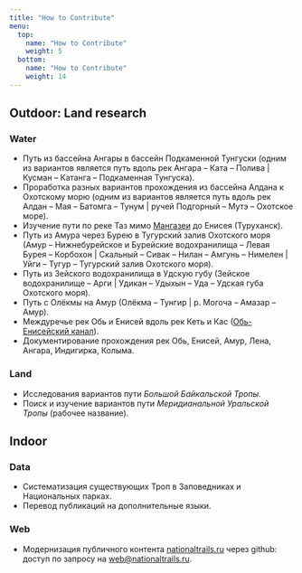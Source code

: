 ```yaml
---
title: "How to Contribute"
menu:
  top:
    name: "How to Contribute"
    weight: 5
  bottom:
    name: "How to Contribute"
    weight: 14
---
```


## Outdoor: Land research
### Water

* Путь из бассейна Ангары в бассейн Подкаменной Тунгуски (одним из вариантов является путь вдоль рек Ангара – Ката – Полива | Кусман – Катанга – Подкаменная Тунгуска).
* Проработка разных вариантов прохождения из бассейна Алдана к Охотскому морю (одним из вариантов является путь вдоль рек Алдан – Мая – Батомга – Тунум | ручей Подгорный – Мутэ – Охотское море).
* Изучение пути по реке Таз мимо [Мангазеи](https://ru.wikipedia.org/wiki/Мангазея) до Енисея (Туруханск).
* Путь из Амура через Бурею в Тугурский залив Охотского моря (Амур – Нижнебурейское и Бурейские водохранилища – Левая Бурея – Корбохон | Скальный – Сивак – Нилан – Амгунь – Нимелен | Уйги – Тугур – Тугурский залив Охотского моря).
* Путь из Зейского водохранилища в Удскую губу (Зейское водохранилище – Арги | Удикан – Удыхын – Уда – Удская губа Охотского моря).
* Путь с Олёкмы на Амур (Олёкма – Тунгир | р. Могоча – Амазар – Амур).
* Междуречье рек Обь и Енисей вдоль рек Кеть и Кас ([Обь-Енисейский канал](https://ru.wikipedia.org/wiki/Обь-Енисейский_канал)).
* Документирование прохождения рек Обь, Енисей, Амур, Лена, Ангара, Индигирка, Колыма.


### Land

* Исследования вариантов пути _Большой Байкальской Тропы_.
* Поиск и изучение вариантов пути _Меридианальной Уральской Тропы_ (рабочее название).



## Indoor

### Data

* Систематизация существующих Троп в Заповедниках и Национальных парках.
* Перевод публикаций на дополнительные языки.


### Web

* Модернизация публичного контента [nationaltrails.ru](/) через github: доступ по запросу на [web@nationaltrails.ru](mailto:web@nationaltrails.ru).